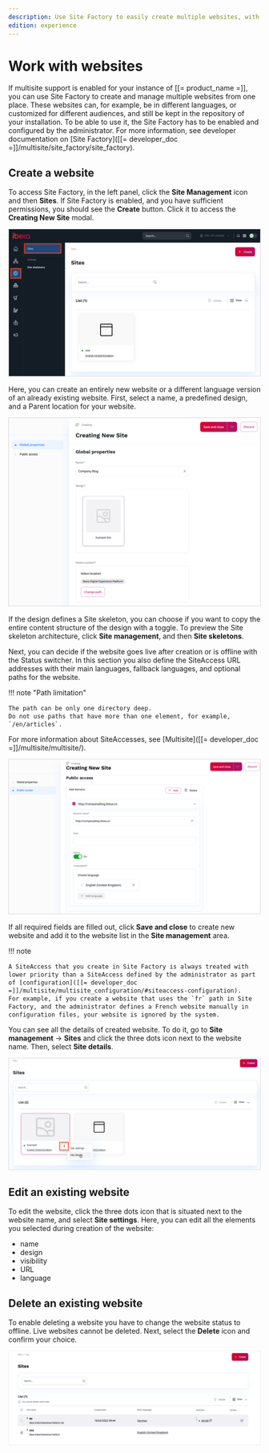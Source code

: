 ```yaml
---
description: Use Site Factory to easily create multiple websites, with different designs and subsets of content, based on common skeletons.
edition: experience
---
```


# Work with websites

If multisite support is enabled for your instance of [[= product_name =]], you can use Site Factory to create and manage multiple websites from one place.
These websites can, for example, be in different languages, or customized for different audiences, and still be kept in the repository of your installation.
To be able to use it, the Site Factory has to be enabled and configured by the administrator.
For more information, see developer documentation on [Site Factory]([[= developer_doc =]]/multisite/site_factory/site_factory).

## Create a website

To access Site Factory, in the left panel, click the **Site Management** icon and then **Sites**.
If Site Factory is enabled, and you have sufficient permissions, you should see the **Create** button.
Click it to access the **Creating New Site** modal.

![Site Factory icon](img/site_factory_icon.png)

Here, you can create an entirely new website or a different language version of an already existing website.
First, select a name, a predefined design, and a Parent location for your website.

![Create a new website - step one](img/site_factory_new_site_step_1.png)

If the design defines a Site skeleton, you can choose if you want to copy the entire content structure of the design with a toggle.
To preview the Site skeleton architecture, click **Site management**, and then **Site skeletons**.

Next, you can decide if the website goes live after creation or is offline with the Status switcher.
In this section you also define the SiteAccess URL addresses with their main languages, fallback languages, and optional paths for the website.

!!! note "Path limitation"

    The path can be only one directory deep.
    Do not use paths that have more than one element, for example, `/en/articles`.

For more information about SiteAccesses, see [Multisite]([[= developer_doc =]]/multisite/multisite/).

![Create a new website - step two](img/site_factory_new_site_step_2.png)

If all required fields are filled out, click **Save and close** to create new website and add it to the website list in the **Site management** area.

!!! note

    A SiteAccess that you create in Site Factory is always treated with lower priority than a SiteAccess defined by the administrator as part of [configuration]([[= developer_doc =]]/multisite/multisite_configuration/#siteaccess-configuration).
    For example, if you create a website that uses the `fr` path in Site Factory, and the administrator defines a French website manually in configuration files, your website is ignored by the system.

You can see all the details of created website.
To do it, go to **Site management** -> **Sites** and click the three dots icon next to the website name. Then, select **Site details**.

![Site details](img/site_details.png)

## Edit an existing website

To edit the website, click the three dots icon that is situated next to the website name, and select **Site settings**.
Here, you can edit all the elements you selected during creation of the website:

- name
- design
- visibility
- URL
- language

## Delete an existing website

To enable deleting a website you have to change the website status to offline.
Live websites cannot be deleted. Next, select the **Delete** icon and confirm your choice.

![Site list](img/site_factory_site_list.png)
